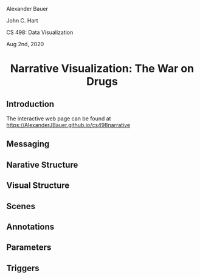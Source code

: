 Alexander Bauer

John C. Hart

CS 498: Data Visualization

Aug 2nd, 2020

<center><h1>Narrative Visualization: The War on Drugs</h1></center>

## Introduction
The interactive web page can be found at https://AlexanderJBauer.github.io/cs498narrative

## Messaging

## Narative Structure

## Visual Structure

## Scenes

## Annotations

## Parameters

## Triggers
